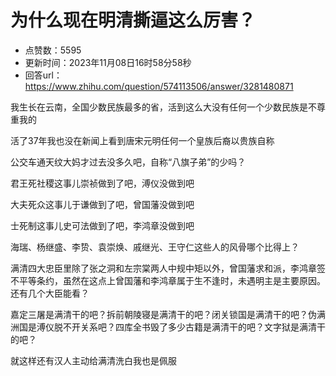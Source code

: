 # 为什么现在明清撕逼这么厉害？
- 点赞数：5595
- 更新时间：2023年11月08日16时58分58秒
- 回答url：https://www.zhihu.com/question/574113506/answer/3281480871
<body>
 <p data-pid="ESmTWaAD">我生长在云南，全国少数民族最多的省，活到这么大没有任何一个少数民族是不尊重我的</p>
 <p data-pid="DEJ4OMSD">活了37年我也没在新闻上看到唐宋元明任何一个皇族后裔以贵族自称</p>
 <p data-pid="g-JoqK_u">公交车通天纹大妈才过去没多久吧，自称“八旗子弟”的少吗？</p>
 <p data-pid="xWJ02aEr">君王死社稷这事儿崇祯做到了吧，溥仪没做到吧</p>
 <p data-pid="IS_HiBr5">大夫死众这事儿于谦做到了吧，曾国藩没做到吧</p>
 <p data-pid="4JaU6AR5">士死制这事儿史可法做到了吧，李鸿章没做到吧</p>
 <p data-pid="BqNYSoVe">海瑞、杨继盛、李贽、袁崇焕、戚继光、王守仁这些人的风骨哪个比得上？</p>
 <p data-pid="iDda46H1">满清四大忠臣里除了张之洞和左宗棠两人中规中矩以外，曾国藩求和派，李鸿章签不平等条约，虽然在这点上曾国藩和李鸿章属于生不逢时，未遇明主是主要原因。还有几个大臣能看？</p>
 <p data-pid="3r3bcpBR">嘉定三屠是满清干的吧？拆前朝陵寝是满清干的吧？闭关锁国是满清干的吧？伪满洲国是溥仪脱不开关系吧？四库全书毁了多少古籍是满清干的吧？文字狱是满清干的吧？</p>
 <p data-pid="yyKi9bsO">就这样还有汉人主动给满清洗白我也是佩服</p>
</body>